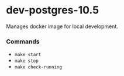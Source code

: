 # dev-postgres-10.5

Manages docker image for local development.

### Commands
- `make start`
- `make stop`
- `make check-running`
